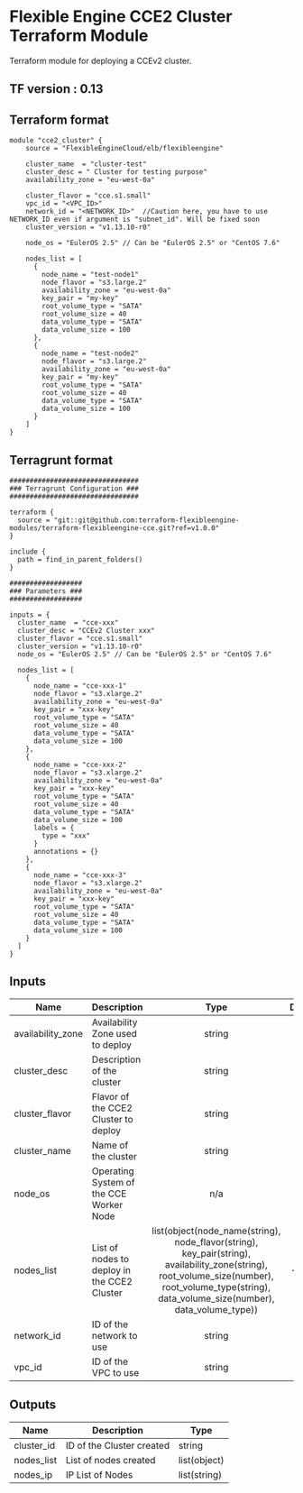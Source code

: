 # Flexible Engine CCE2 Cluster Terraform Module

Terraform module for deploying a CCEv2 cluster.

## TF version : 0.13

## Terraform format
```hcl
module "cce2_cluster" {
    source = "FlexibleEngineCloud/elb/flexibleengine"
 
    cluster_name  = "cluster-test"
    cluster_desc = " Cluster for testing purpose"
    availability_zone = "eu-west-0a"

    cluster_flavor = "cce.s1.small"
    vpc_id = "<VPC_ID>"
    network_id = "<NETWORK_ID>"  //Caution here, you have to use NETWORK_ID even if argument is "subnet_id". Will be fixed soon
    cluster_version = "v1.13.10-r0"

    node_os = "EulerOS 2.5" // Can be "EulerOS 2.5" or "CentOS 7.6"
 
    nodes_list = [
      {
        node_name = "test-node1"
        node_flavor = "s3.large.2"
        availability_zone = "eu-west-0a"
        key_pair = "my-key"
        root_volume_type = "SATA"
        root_volume_size = 40
        data_volume_type = "SATA"
        data_volume_size = 100
      },
      {
        node_name = "test-node2"
        node_flavor = "s3.large.2"
        availability_zone = "eu-west-0a"
        key_pair = "my-key"
        root_volume_type = "SATA"
        root_volume_size = 40
        data_volume_type = "SATA"
        data_volume_size = 100
      }
    ]
}
```

## Terragrunt format
```hcl
################################
### Terragrunt Configuration ###
################################

terraform {
  source = "git::git@github.com:terraform-flexibleengine-modules/terraform-flexibleengine-cce.git?ref=v1.0.0"
}

include {
  path = find_in_parent_folders()
}

##################
### Parameters ###
##################

inputs = {
  cluster_name  = "cce-xxx"
  cluster_desc = "CCEv2 Cluster xxx"
  cluster_flavor = "cce.s1.small"
  cluster_version = "v1.13.10-r0"
  node_os = "EulerOS 2.5" // Can be "EulerOS 2.5" or "CentOS 7.6"

  nodes_list = [
    {
      node_name = "cce-xxx-1"
      node_flavor = "s3.xlarge.2"
      availability_zone = "eu-west-0a"
      key_pair = "xxx-key"
      root_volume_type = "SATA"
      root_volume_size = 40
      data_volume_type = "SATA"
      data_volume_size = 100
    },
    {
      node_name = "cce-xxx-2"
      node_flavor = "s3.xlarge.2"
      availability_zone = "eu-west-0a"
      key_pair = "xxx-key"
      root_volume_type = "SATA"
      root_volume_size = 40
      data_volume_type = "SATA"
      data_volume_size = 100
      labels = {
        type = "xxx"
      }
      annotations = {}
    },
    {
      node_name = "cce-xxx-3"
      node_flavor = "s3.xlarge.2"
      availability_zone = "eu-west-0a"
      key_pair = "xxx-key"
      root_volume_type = "SATA"
      root_volume_size = 40
      data_volume_type = "SATA"
      data_volume_size = 100
    }
  ]
}
```

## Inputs

| Name | Description | Type | Default | Required |
|------|-------------|:----:|:-----:|:-----:|
| availability\_zone | Availability Zone used to deploy | string | `"eu-west-0a"` | no |
| cluster\_desc | Description of the cluster | string | n/a | yes |
| cluster\_flavor | Flavor of the CCE2 Cluster to deploy | string | n/a | yes |
| cluster\_name | Name of the cluster | string | n/a | yes |
| node\_os | Operating System of the CCE Worker Node | n/a | n/a | yes |
| nodes\_list | List of nodes to deploy in the CCE2 Cluster | list(object(node_name(string), node_flavor(string), key_pair(string), availability_zone(string), root_volume_size(number), root_volume_type(string), data_volume_size(number), data_volume_type)) | `<list>` | no |
| network\_id | ID of the network to use | string | n/a | yes |
| vpc\_id | ID of the VPC to use | string | n/a | yes |

## Outputs

| Name | Description | Type |
|------|-------------|------|
| cluster\_id | ID of the Cluster created | string
| nodes\_list | List of nodes created | list(object)
| nodes\_ip | IP List of Nodes | list(string)
